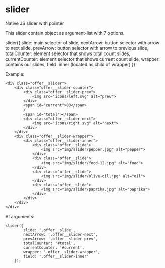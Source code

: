 # slider
Native JS slider with pointer

This slider contain object as argument-list with 7 options.

slider({
    slide: main selector of slide,
    nextArrow: button selector with arrow to next slide,
    prevArrow: button selector with arrow to previous slide,
    totalCounter: element selector that shows total count slides,
    currentCounter: element selector that shows current count slide,
    wrapper: contains our slides,
    field: inner (located as child of wrapper)
})

Example: 
```
<div class="offer__slider">
    <div class="offer__slider-counter">
        <div class="offer__slider-prev">
            <img src="icons/left.svg" alt="prev">
        </div>
        <span id="current">03</span>
        /
        <span id="total"></span>
        <div class="offer__slider-next">
            <img src="icons/right.svg" alt="next">
        </div>
    </div>
    <div class="offer__slider-wrapper">
        <div class="offer__slider-inner">
            <div class="offer__slide">
                <img src="img/slider/pepper.jpg" alt="pepper">
            </div>
            <div class="offer__slide">
                <img src="img/slider/food-12.jpg" alt="food">
            </div>
            <div class="offer__slide">
                <img src="img/slider/olive-oil.jpg" alt="oil">
            </div>
            <div class="offer__slide">
                <img src="img/slider/paprika.jpg" alt="paprika">
            </div>
        </div>
    </div>
</div>
```
At arguments: 
```
slider({
        slide: '.offer__slide',
        nextArrow: '.offer__slider-next',
        prevArrow: '.offer__slider-prev',
        totalCounter: '#total',
        currentCounter: '#current',
        wrapper: '.offer__slider-wrapper',
        field: '.offer__slider-inner'
    });
```
